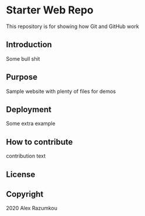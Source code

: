 # Starter Web Repo

This repository is for showing how Git and GitHub work

## Introduction

Some bull shit

## Purpose

Sample website with plenty of files for demos

## Deployment

Some extra example

## How to contribute

contribution text

## License

## Copyright 
2020 Alex Razumkou

